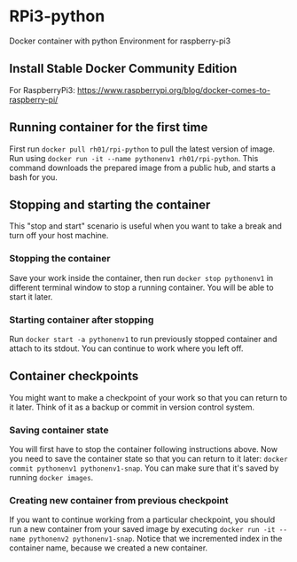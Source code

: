 RPi3-python
===

Docker container with python Environment for raspberry-pi3

## Install Stable Docker Community Edition

For RaspberryPi3: https://www.raspberrypi.org/blog/docker-comes-to-raspberry-pi/

## Running container for the first time

First run `docker pull rh01/rpi-python` to pull the latest version of image. Run using `docker run -it --name pythonenv1 rh01/rpi-python`. This command downloads the prepared image from a public hub, and starts a bash for you.

## Stopping and starting the container

This "stop and start" scenario is useful when you want to take a break and turn off your host machine.

### Stopping the container

Save your work inside the container, then run `docker stop pythonenv1` in different terminal window to stop a running container. You will be able to start it later.

### Starting container after stopping

Run `docker start -a pythonenv1` to run previously stopped container and attach to its stdout. You can continue to work where you left off.

## Container checkpoints

You might want to make a checkpoint of your work so that you can return to it later. Think of it as a backup or commit in version control system.

### Saving container state

You will first have to stop the container following instructions above. Now you need to save the container state so that you can return to it later: `docker commit pythonenv1 pythonenv1-snap`. You can make sure that it's saved by running `docker images`.

### Creating new container from previous checkpoint

If you want to continue working from a particular checkpoint, you should run a new container from your saved image by executing `docker run -it --name pythonenv2 pythonenv1-snap`. Notice that we incremented index in the container name, because we created a new container.



